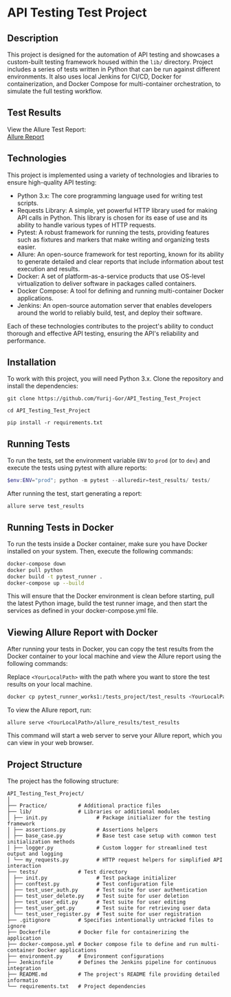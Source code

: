 # API Testing Test Project

## Description
This project is designed for the automation of API testing and showcases a custom-built testing framework housed within the `lib/` directory. Project includes a series of tests written in Python that can be run against different environments. It also uses local Jenkins for CI/CD, Docker for containerization, and Docker Compose for multi-container orchestration, to simulate the full testing workflow.

## Test Results
View the Allure Test Report:  
[Allure Report](https://yurij-gor.github.io/API_Testing_Test_Project/)

## Technologies
This project is implemented using a variety of technologies and libraries to ensure high-quality API testing:

- Python 3.x: The core programming language used for writing test scripts.
- Requests Library: A simple, yet powerful HTTP library used for making API calls in Python. This library is chosen for its ease of use and its ability to handle various types of HTTP requests.
- Pytest: A robust framework for running the tests, providing features such as fixtures and markers that make writing and organizing tests easier.
- Allure: An open-source framework for test reporting, known for its ability to generate detailed and clear reports that include information about test execution and results.
- Docker: A set of platform-as-a-service products that use OS-level virtualization to deliver software in packages called containers.
- Docker Compose: A tool for defining and running multi-container Docker applications.
- Jenkins: An open-source automation server that enables developers around the world to reliably build, test, and deploy their software.

Each of these technologies contributes to the project's ability to conduct thorough and effective API testing, ensuring the API's reliability and performance.

## Installation
To work with this project, you will need Python 3.x. Clone the repository and install the dependencies:
```
git clone https://github.com/Yurij-Gor/API_Testing_Test_Project

cd API_Testing_Test_Project

pip install -r requirements.txt
```

## Running Tests
To run the tests, set the environment variable `ENV` to `prod` (or to `dev`) and execute the tests using pytest with allure reports:

```powershell
$env:ENV="prod"; python -m pytest --alluredir=test_results/ tests/
```

After running the test, start generating a report: 

```
allure serve test_results
```

## Running Tests in Docker
To run the tests inside a Docker container, make sure you have Docker installed on your system. Then, execute the following commands:

```bash
docker-compose down
docker pull python
docker build -t pytest_runner .
docker-compose up --build
```

This will ensure that the Docker environment is clean before starting, pull the latest Python image, build the test runner image, and then start the services as defined in your docker-compose.yml file.

## Viewing Allure Report with Docker
After running your tests in Docker, you can copy the test results from the Docker container to your local machine and view the Allure report using the following commands:

Replace `<YourLocalPath>` with the path where you want to store the test results on your local machine.

```bash
docker cp pytest_runner_works1:/tests_project/test_results <YourLocalPath>/allure_results
```
To view the Allure report, run:
```
allure serve <YourLocalPath>/allure_results/test_results
```
This command will start a web server to serve your Allure report, which you can view in your web browser.

## Project Structure
The project has the following structure:

```
API_Testing_Test_Project/
│
├── Practice/          # Additional practice files
├── lib/               # Libraries or additional modules
│ ├── init.py                # Package initializer for the testing framework
│ ├── assertions.py          # Assertions helpers
│ ├── base_case.py           # Base test case setup with common test initialization methods
│ ├── logger.py              # Custom logger for streamlined test output and logging
│ └── my_requests.py         # HTTP request helpers for simplified API interaction
├── tests/             # Test directory
│ ├── init.py                # Test package initializer
│ ├── conftest.py            # Test configuration file
│ ├── test_user_auth.py      # Test suite for user authentication
│ ├── test_user_delete.py    # Test suite for user deletion
│ ├── test_user_edit.py      # Test suite for user editing
│ ├── test_user_get.py       # Test suite for retrieving user data
│ └── test_user_register.py  # Test suite for user registration
├── .gitignore         # Specifies intentionally untracked files to ignore
├── Dockerfile         # Docker file for containerizing the application
├── docker-compose.yml # Docker compose file to define and run multi-container Docker applications
├── environment.py     # Environment configurations
├── Jenkinsfile        # Defines the Jenkins pipeline for continuous integration
├── README.md          # The project's README file providing detailed informatio
└── requirements.txt   # Project dependencies
```
